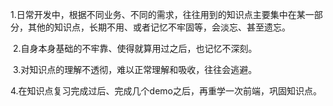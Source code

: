 ​	1.日常开发中，根据不同业务、不同的需求，往往用到的知识点主要集中在某一部分，其他的知识点，长期不用、或者记忆不牢固等，会淡忘、甚至遗忘。

​	2.自身本身基础的不牢靠、使得就算用过之后，也记忆不深刻。

​	3.对知识点的理解不透彻，难以正常理解和吸收，往往会逃避。

​	4.在知识点复习完成过后、完成几个demo之后，再重学一次前端，巩固知识点。